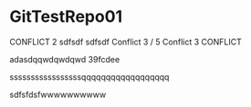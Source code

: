 # GitTestRepo01
CONFLICT 2
sdfsdf
sdfsdf
Conflict 3 / 5
Conflict 3
CONFLICT


adasdqqwdqwdqwd
39fcdee

sssssssssssssssssqqqqqqqqqqqqqqqqqq

sdfsfdsfwwwwwwwwww